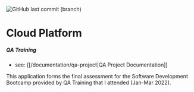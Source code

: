![GitHub last commit (branch)](https://img.shields.io/github/last-commit/aaronsmith1203/cloudplatform/development)
# Cloud Platform 

##### QA Training
- see: [[/documentation/qa-project|QA Project Documentation]]

This application forms the final assessment for the Software Development Bootcamp provided by QA Training that I attended (Jan-Mar 2022).